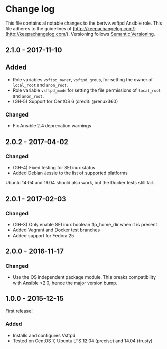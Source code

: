 # Change log

This file contains al notable changes to the bertvv.vsftpd Ansible role. This file adheres to the guidelines of [http://keepachangelog.com/](http://keepachangelog.com/). Versioning follows [Semantic Versioning](http://semver.org/).

## 2.1.0 - 2017-11-10

## Added

- Role variables `vsftpd_owner`, `vsftpd_group`, for setting the owner of `local_root` and `anon_root`.
- Role variable `vsftpd_mode` for setting the file permissions of `local_root` and `anon_root`.
- (GH-5) Support for CentOS 6 (credit: @renux360)

### Changed

- Fix Ansible 2.4 deprecation warnings

## 2.0.2 - 2017-04-02

### Changed

- (GH-4) Fixed testing for SELinux status
- Added Debian Jessie to the list of supported platforms

Ubuntu 14.04 and 16.04 should also work, but the Docker tests still fail.

## 2.0.1 - 2017-02-03

### Changed

- (GH-3) Only enable SELinux boolean ftp_home_dir when it is present
- Added Vagrant and Docker test branches
- Added support for Fedora 25

## 2.0.0 - 2016-11-17

### Changed

- Use the OS independent package module. This breaks compatibility with Ansible <2.0, hence the major version bump.

## 1.0.0 - 2015-12-15

First release!

### Added

- Installs and configures Vsftpd
- Tested on CentOS 7, Ubuntu LTS 12.04 (precise) and 14.04 (trusty)

